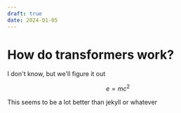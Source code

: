 ```yaml
---
draft: true
date: 2024-01-05
---
```


# How do transformers work?

I don't know, but we'll figure it out

<!-- more -->

$$
e = mc^2
$$

This seems to be a lot better than jekyll or whatever